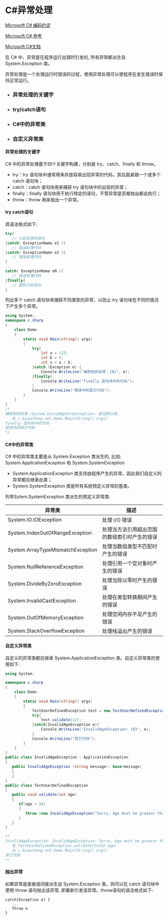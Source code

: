 # C#异常处理

[Microsoft C# 编码约定](https://learn.microsoft.com/zh-cn/dotnet/csharp/fundamentals/coding-style/coding-conventions)

[Microsoft C# 参考](https://learn.microsoft.com/zh-cn/previous-versions/visualstudio/visual-studio-2012/618ayhy6(v=vs.110))

[Microsoft C#文档](https://learn.microsoft.com/zh-cn/dotnet/csharp/)

在 C# 中，异常是在程序运行出错时引发的, 所有异常都派生自 System.Exception 类。

异常处理是一个处理运行时错误的过程，使用异常处理可以使程序在发生错误时保持正常运行。



- ### 异常处理的关键字

- ### try/catch语句

- ### C#中的异常类

- ### 自定义异常类

> 

#### 异常处理的关键字

C# 中的异常处理基于四个关键字构建，分别是 try、catch、finally 和 throw。

- try：try 语句块中通常用来存放容易出现异常的代码，其后面紧跟一个或多个 catch 语句块；
- catch：catch 语句块用来捕获 try 语句块中的出现的异常；
- finally：finally 语句块用于执行特定的语句，不管异常是否被抛出都会执行；
- throw：throw 用来抛出一个异常。

#### try catch语句

其语法格式如下:

```C#
try{
   // 引起异常的语句
}catch( ExceptionName e1 ){
   // 错误处理代码
}catch( ExceptionName e2 ){
   // 错误处理代码
}
...
catch( ExceptionName eN ){
   // 错误处理代码
}finally{
   // 要执行的语句
}
```

列出多个 catch 语句块来捕获不同类型的异常，以防止 try 语句块在不同的情况下产生多个异常。

```C#
using System;
namespace c.sharp
{
    class Demo
    {
        static void Main(string[] args) 
        {
            try{ 
                int a = 123; 
                int b = 0; 
                int x = a / b; 
            }catch (Exception e) {
                Console.WriteLine("捕获到的异常：{0}", e);
            }finally{
                Console.WriteLine("finally 语句块中的代码"); 
            }
            Console.WriteLine("程序中的其它代码"); 
        }
    }
}
/*
捕获到的异常：System.DivideByZeroException: 尝试除以零。
   在 c.biancheng.net.Demo.Main(String[] args)
finally 语句块中的代码
程序中的其它代码
*/
```

#### C#中的异常类

C# 中的异常类主要是从 System.Exception 类派生的,  比如: System.ApplicationException 和  System.SystemException

- System.ApplicationException 类支持由程序产生的异常，因此我们自定义的异常都应继承此类；
- System.SystemException 类是所有系统预定义异常的基类。

列举Sytem.SystemException 类派生的预定义异常类:

| 异常类                            | 描述                                         |
| --------------------------------- | -------------------------------------------- |
| System.IO.IOException             | 处理 I/O 错误                                |
| System.IndexOutOfRangeException   | 处理当方法引用超出范围的数组索引时产生的错误 |
| System.ArrayTypeMismatchException | 处理当数组类型不匹配时产生的错误             |
| System.NullReferenceException     | 处理引用一个空对象时产生的错误               |
| System.DivideByZeroException      | 处理当除以零时产生的错误                     |
| System.InvalidCastException       | 处理在类型转换期间产生的错误                 |
| System.OutOfMemoryException       | 处理空闲内存不足产生的错误                   |
| System.StackOverflowException     | 处理栈溢出产生的错误                         |

#### 自定义异常类

自定义的异常类都应继承 System.ApplicationException 类。自定义异常类的使用如下:

```C#
using System;

namespace c.sharp
{
    class Demo
    {
        static void Main(string[] args) 
        {
            TestUserDefinedException test = new TestUserDefinedException();
            try{
                test.validate(12);
            }catch(InvalidAgeException e){
                Console.WriteLine("InvalidAgeException: {0}", e);
            }
            Console.WriteLine("其它代码");
        }
    }
}
public class InvalidAgeException : ApplicationException
{
   public InvalidAgeException (string message): base(message)
   {
   }
}
public class TestUserDefinedException
{
   public void validate(int age)
   {
      if(age < 18)
      {
         throw (new InvalidAgeException("Sorry, Age must be greater than 18"));
      }
   }
}

/*
InvalidAgeException: InvalidAgeException: Sorry, Age must be greater than 18
   在 TestUserDefinedException.validate(Int32 age)
   在 c.biancheng.net.Demo.Main(String[] args)
其它代码
*/
```

#### 抛出异常

如果异常是直接或间接派生自 System.Exception 类，则可以在 catch 语句块中使用 throw 语句抛出该异常, 即重新引发该异常。throw语句的语法格式如下:

```
catch(Exception e) {
   ...
   Throw e
}
```

